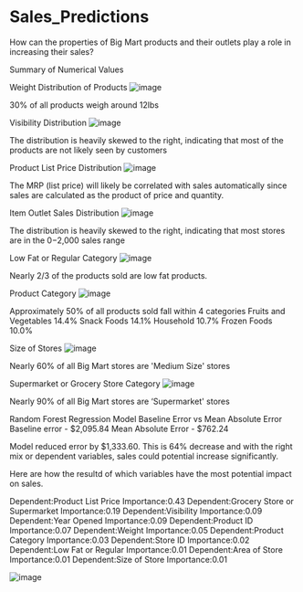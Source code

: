 # Sales_Predictions
How can the properties of Big Mart products and their outlets play a role in increasing their sales? 

Summary of Numerical Values

Weight Distribution of Products
![image](https://user-images.githubusercontent.com/63200324/126095670-33168653-30d8-485d-96f0-38eb52d394ef.png)

30% of all products weigh around 12lbs

Visibility Distribution
![image](https://user-images.githubusercontent.com/63200324/126095738-7e3e44c1-564b-45f8-94e5-f4fb31236589.png)

The distribution is heavily skewed to the right, indicating that most of the products are not likely seen by customers

Product List Price Distribution
![image](https://user-images.githubusercontent.com/63200324/126095800-48ac49da-d7fc-4dac-8182-21a7c6f3fd7b.png)

The MRP (list price) will likely be correlated with sales automatically since sales are calculated as the product of price and quantity. 

Item Outlet Sales Distribution 
![image](https://user-images.githubusercontent.com/63200324/126095867-711f2f37-ccc4-4e7f-b98c-037cbbbe1bbb.png)

The distribution is heavily skewed to the right, indicating that most stores are in the $0-$2,000 sales range

Low Fat or Regular Category
![image](https://user-images.githubusercontent.com/63200324/126095955-053da498-02e4-4f2d-894e-9947d9b7b7b0.png)

Nearly 2/3 of the products sold are low fat products.

Product Category
![image](https://user-images.githubusercontent.com/63200324/126096025-95dcffb2-652e-41ee-a4e5-2e067b5bdf5b.png)

Approximately 50% of all products sold fall within 4 categories
Fruits and Vegetables 14.4%
Snack Foods 14.1%
Household 10.7%
Frozen Foods 10.0%

Size of Stores
![image](https://user-images.githubusercontent.com/63200324/126096090-47146cac-2560-40a0-8f15-904bddda76df.png)

Nearly 60% of all Big Mart stores are 'Medium Size' stores

Supermarket or Grocery Store Category
![image](https://user-images.githubusercontent.com/63200324/126096156-7277be42-fe5b-439f-8753-9b78cb4b66fd.png)

Nearly 90% of all Big Mart stores are ‘Supermarket' stores

Random Forest Regression Model
  Baseline Error vs Mean Absolute Error
    Baseline error - $2,095.84
    Mean Absolute Error - $762.24

Model reduced error by $1,333.60. This is 64% decrease and with the right mix or dependent variables, sales could potential increase significantly. 

Here are how the resultd of which variables have the most potential impact on sales.

Dependent:Product List Price           Importance:0.43
Dependent:Grocery Store or Supermarket Importance:0.19
Dependent:Visibility                   Importance:0.09
Dependent:Year Opened                  Importance:0.09
Dependent:Product ID                   Importance:0.07
Dependent:Weight                       Importance:0.05
Dependent:Product Category             Importance:0.03
Dependent:Store ID                     Importance:0.02
Dependent:Low Fat or Regular           Importance:0.01
Dependent:Area of Store                Importance:0.01
Dependent:Size of Store                Importance:0.01


![image](https://user-images.githubusercontent.com/63200324/126216125-9fa2b35b-0b00-4a83-8ee1-6de431b5e162.png)












